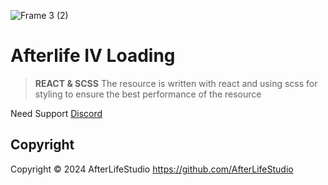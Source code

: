 ![Frame 3 (2)](https://github.com/user-attachments/assets/be4e88ec-02d1-4fee-9ab4-c8975bef78e6)
# Afterlife IV Loading

> **REACT & SCSS**
> The resource is written with react and using scss for styling to ensure the best performance of the resource


Need Support
[Discord](https://discord.gg/fG8gtywEZ5)


## Copyright

Copyright © 2024 AfterLifeStudio <https://github.com/AfterLifeStudio>
